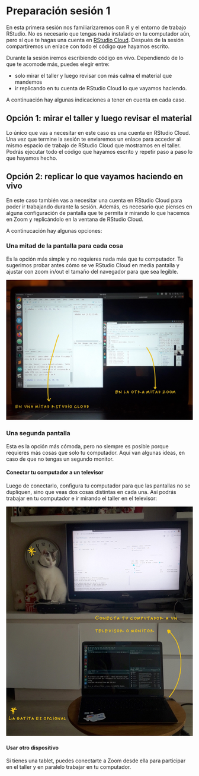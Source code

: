 # Preparación sesión 1

En esta primera sesión nos familiarizaremos con R y el entorno de trabajo RStudio. No es necesario que tengas nada instalado en tu computador aún, pero sí que te hagas una cuenta en [RStudio Cloud](https://rstudio.cloud). Después de la sesión compartiremos un enlace con todo el código que hayamos escrito.

Durante la sesión iremos escribiendo código en vivo. Dependiendo de lo que te acomode más, puedes elegir entre:
* solo mirar el taller y luego revisar con más calma el material que mandemos
* ir replicando en tu cuenta de RStudio Cloud lo que vayamos haciendo.

A continuación hay algunas indicaciones a tener en cuenta en cada caso.

## Opción 1: mirar el taller y luego revisar el material

Lo único que vas a necesitar en este caso es una cuenta en RStudio Cloud. Una vez que termine la sesión te enviaremos un enlace para acceder al mismo espacio de trabajo de RStudio Cloud que mostramos en el taller. Podrás ejecutar todo el código que hayamos escrito y repetir paso a paso lo que hayamos hecho.

## Opción 2: replicar lo que vayamos haciendo en vivo

En este caso también vas a necesitar una cuenta en RStudio Cloud para poder ir trabajando durante la sesión. Además, es necesario que pienses en alguna configuración de pantalla que te permita ir mirando lo que hacemos en Zoom y replicándolo en la ventana de RStudio Cloud.  

A continucación hay algunas opciones:

### Una mitad de la pantalla para cada cosa

Es la opción más simple y no requieres nada más que tu computador. Te sugerimos probar antes cómo se ve RStudio Cloud en media pantalla y ajustar con zoom in/out el tamaño del navegador para que sea legible.

![](/imagenes/pantalla-dividida.JPG)

### Una segunda pantalla

Esta es la opción más cómoda, pero no siempre es posible porque requieres más cosas que solo tu computador. Aquí van algunas ideas, en caso de que no tengas un segundo monitor.


#### Conectar tu computador a un televisor

Luego de conectarlo, configura tu computador para que las pantallas no se dupliquen, sino que veas dos cosas distintas en cada una. Así podrás trabajar en tu computador e ir mirando el taller en el televisor:

![](/imagenes/compu-tele.JPG)

#### Usar otro dispositivo

Si tienes una tablet, puedes conectarte a Zoom desde ella para participar en el taller y en paralelo trabajar en tu computador.
